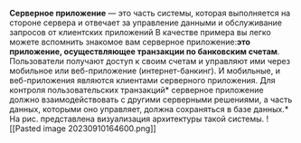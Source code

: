 **Серверное приложение** — это часть системы, которая выполняется на стороне сервера и отвечает за управление данными и обслуживание запросов от клиентских приложений
В качестве примера вы легко можете вспомнить знакомое вам серверное приложение:**это приложение, осуществляющее транзакции по банковским счетам**. Пользователи получают доступ к своим счетам и управляют ими через мобильное или веб-приложение (интернет-банкинг). И мобильные, и веб-приложения являются клиентами серверного приложения. Для контроля пользовательских транзакций* серверное приложение должно взаимодействовать с другими серверными решениями, а часть данных, которыми оно управляет, должна сохраняться в базе данных.* На рис. представлена визуализация архитектуры такой системы.
![[Pasted image 20230910164600.png]]